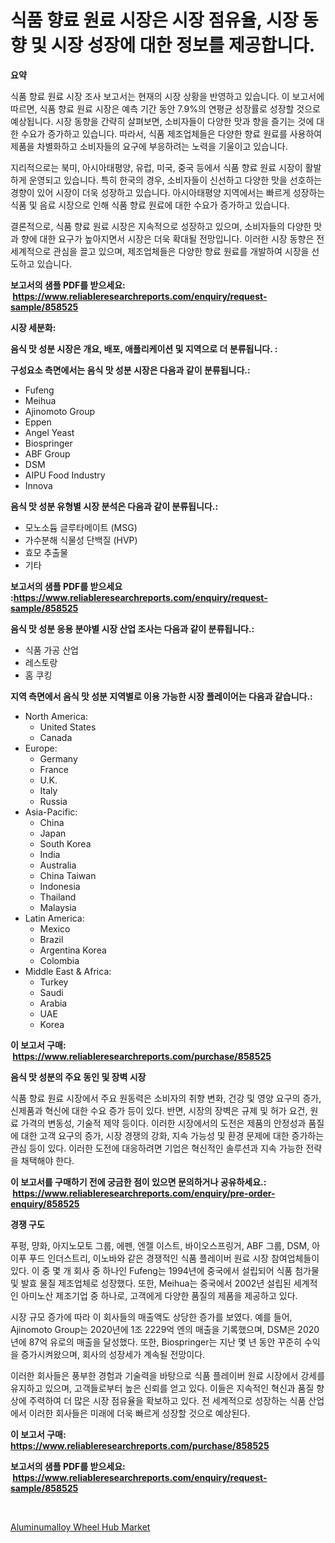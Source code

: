 <p><h1>식품 향료 원료 시장은 시장 점유율, 시장 동향 및 시장 성장에 대한 정보를 제공합니다.</h1></p><p><strong>요약</strong></p>
<p><p>식품 향료 원료 시장 조사 보고서는 현재의 시장 상황을 반영하고 있습니다. 이 보고서에 따르면, 식품 향료 원료 시장은 예측 기간 동안 7.9%의 연평균 성장률로 성장할 것으로 예상됩니다. 시장 동향을 간략히 살펴보면, 소비자들이 다양한 맛과 향을 즐기는 것에 대한 수요가 증가하고 있습니다. 따라서, 식품 제조업체들은 다양한 향료 원료를 사용하여 제품을 차별화하고 소비자들의 요구에 부응하려는 노력을 기울이고 있습니다.</p><p>지리적으로는 북미, 아시아태평양, 유럽, 미국, 중국 등에서 식품 향료 원료 시장이 활발하게 운영되고 있습니다. 특히 한국의 경우, 소비자들이 신선하고 다양한 맛을 선호하는 경향이 있어 시장이 더욱 성장하고 있습니다. 아시아태평양 지역에서는 빠르게 성장하는 식품 및 음료 시장으로 인해 식품 향료 원료에 대한 수요가 증가하고 있습니다.</p><p>결론적으로, 식품 향료 원료 시장은 지속적으로 성장하고 있으며, 소비자들의 다양한 맛과 향에 대한 요구가 높아지면서 시장은 더욱 확대될 전망입니다. 이러한 시장 동향은 전 세계적으로 관심을 끌고 있으며, 제조업체들은 다양한 향료 원료를 개발하여 시장을 선도하고 있습니다.</p></p>
<p><strong>보고서의 샘플 PDF를 받으세요: &nbsp;<a href="https://www.reliableresearchreports.com/enquiry/request-sample/858525">https://www.reliableresearchreports.com/enquiry/request-sample/858525</a></strong></p>
<p><strong>시장 세분화:</strong></p>
<p><strong> 음식 맛 성분 시장은 개요, 배포, 애플리케이션 및 지역으로 더 분류됩니다. :</strong></p>
<p><strong>구성요소 측면에서는 음식 맛 성분 시장은 다음과 같이 분류됩니다.:</strong></p>
<p><ul><li>Fufeng</li><li>Meihua</li><li>Ajinomoto Group</li><li>Eppen</li><li>Angel Yeast</li><li>Biospringer</li><li>ABF Group</li><li>DSM</li><li>AIPU Food Industry</li><li>Innova</li></ul></p>
<p><strong> 음식 맛 성분 유형별 시장 분석은 다음과 같이 분류됩니다.:</strong></p>
<p><ul><li>모노소듐 글루타메이트 (MSG)</li><li>가수분해 식물성 단백질 (HVP)</li><li>효모 추출물</li><li>기타</li></ul></p>
<p><strong>보고서의 샘플 PDF를 받으세요 :<a href="https://www.reliableresearchreports.com/enquiry/request-sample/858525">https://www.reliableresearchreports.com/enquiry/request-sample/858525</a></strong></p>
<p><strong> 음식 맛 성분 응용 분야별 시장 산업 조사는 다음과 같이 분류됩니다.:</strong></p>
<p><ul><li>식품 가공 산업</li><li>레스토랑</li><li>홈 쿠킹</li></ul></p>
<p><strong>지역 측면에서 음식 맛 성분 지역별로 이용 가능한 시장 플레이어는 다음과 같습니다.:</strong></p>
<p><ul>
    <li>
        North America:
        <ul>
            <li>United States</li>
            <li>Canada</li>
        </ul>
    </li>
    <li>
        Europe:
        <ul>
            <li>Germany</li>
            <li>France</li>
            <li>U.K.</li>
            <li>Italy</li>
            <li>Russia</li>
        </ul>
    </li>
    <li>
        Asia-Pacific:
        <ul>
            <li>China</li>
            <li>Japan</li>
            <li>South Korea</li>
            <li>India</li>
            <li>Australia</li>
            <li>China Taiwan</li>
            <li>Indonesia</li>
            <li>Thailand</li>
            <li>Malaysia</li>
        </ul>
    </li>
    <li>
        Latin America:
        <ul>
            <li>Mexico</li>
            <li>Brazil</li>
            <li>Argentina Korea</li>
            <li>Colombia</li>
        </ul>
    </li>
    <li>
        Middle East & Africa:
        <ul>
            <li>Turkey</li>
            <li>Saudi</li>
            <li>Arabia</li>
            <li>UAE</li>
            <li>Korea</li>
        </ul>
    </li>
    </ul></p>
<p><strong>이 보고서 구매: &nbsp;<a href="https://www.reliableresearchreports.com/purchase/858525">https://www.reliableresearchreports.com/purchase/858525</a></strong></p>
<p><strong>음식 맛 성분의 주요 동인 및 장벽 시장</strong></p>
<p><p>식품 향료 원료 시장에서 주요 원동력은 소비자의 취향 변화, 건강 및 영양 요구의 증가, 신제품과 혁신에 대한 수요 증가 등이 있다. 반면, 시장의 장벽은 규제 및 허가 요건, 원료 가격의 변동성, 기술적 제약 등이다. 이러한 시장에서의 도전은 제품의 안정성과 품질에 대한 고객 요구의 증가, 시장 경쟁의 강화, 지속 가능성 및 환경 문제에 대한 증가하는 관심 등이 있다. 이러한 도전에 대응하려면 기업은 혁신적인 솔루션과 지속 가능한 전략을 채택해야 한다.</p></p>
<p><strong>이 보고서를 구매하기 전에 궁금한 점이 있으면 문의하거나 공유하세요.: &nbsp;<a href="https://www.reliableresearchreports.com/enquiry/pre-order-enquiry/858525">https://www.reliableresearchreports.com/enquiry/pre-order-enquiry/858525</a></strong></p>
<p><strong>경쟁 구도</strong></p>
<p><p>푸펑, 먕화, 아지노모토 그룹, 에펜, 엔젤 이스트, 바이오스프링거, ABF 그룹, DSM, 아이푸 푸드 인더스트리, 이노바와 같은 경쟁적인 식품 플레이버 원료 시장 참여업체들이 있다. 이 중 몇 개 회사 중 하나인 Fufeng는 1994년에 중국에서 설립되어 식품 첨가물 및 발효 물질 제조업체로 성장했다. 또한, Meihua는 중국에서 2002년 설립된 세계적인 아미노산 제조기업 중 하나로, 고객에게 다양한 품질의 제품을 제공하고 있다.</p><p>시장 규모 증가에 따라 이 회사들의 매출액도 상당한 증가를 보였다. 예를 들어, Ajinomoto Group는 2020년에 1조 2229억 엔의 매출을 기록했으며, DSM은 2020년에 87억 유로의 매출을 달성했다. 또한, Biospringer는 지난 몇 년 동안 꾸준히 수익을 증가시켜왔으며, 회사의 성장세가 계속될 전망이다.</p><p>이러한 회사들은 풍부한 경험과 기술력을 바탕으로 식품 플레이버 원료 시장에서 강세를 유지하고 있으며, 고객들로부터 높은 신뢰를 얻고 있다. 이들은 지속적인 혁신과 품질 향상에 주력하여 더 많은 시장 점유율을 확보하고 있다. 전 세계적으로 성장하는 식품 산업에서 이러한 회사들은 미래에 더욱 빠르게 성장할 것으로 예상된다.</p></p>
<p><strong>이 보고서 구매: &nbsp; <a href="https://www.reliableresearchreports.com/purchase/858525">https://www.reliableresearchreports.com/purchase/858525</a></strong></p>
<p><strong>보고서의 샘플 PDF를 받으세요: &nbsp;<a href="https://www.reliableresearchreports.com/enquiry/request-sample/858525">https://www.reliableresearchreports.com/enquiry/request-sample/858525</a></strong><strong></strong></p>
<p>&nbsp;</p>
<p><p><a href="https://invited-way-688.notion.site/Aluminumalloy-Wheel-Hub-Market-Research-Report-Provides-thorough-Industry-Overview-which-offers-an--0e4b49a47c07491592ff7e09c558b4f9">Aluminumalloy Wheel Hub Market</a></p></p>